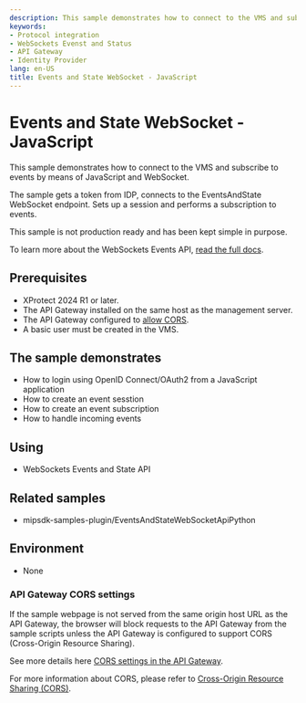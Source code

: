 ```yaml
---
description: This sample demonstrates how to connect to the VMS and subscribe to events by means of JavaScript and WebSocket.
keywords:
- Protocol integration
- WebSockets Evenst and Status
- API Gateway
- Identity Provider
lang: en-US
title: Events and State WebSocket - JavaScript
--- 
```


# Events and State WebSocket - JavaScript

This sample demonstrates how to connect to the VMS and subscribe to events by means of JavaScript and WebSocket.

The sample gets a token from IDP, connects to the EventsAndState WebSocket endpoint. Sets up a session and performs a subscription to events.

This sample is not production ready and has been kept simple in purpose. 

To learn more about the WebSockets Events API, [read the full docs](/mipvmsapi/api/events-ws/v1/).

## Prerequisites

- XProtect 2024 R1 or later.
- The API Gateway installed on the same host as the management server.
- The API Gateway configured to [allow CORS](#api-gateway-cors-settings).
- A basic user must be created in the VMS.

## The sample demonstrates

- How to login using OpenID Connect/OAuth2 from a JavaScript application
- How to create an event sesstion
- How to create an event subscription
- How to handle incoming events

## Using

- WebSockets Events and State API

## Related samples

- mipsdk-samples-plugin/EventsAndStateWebSocketApiPython

## Environment

- None

### API Gateway CORS settings

If the sample webpage is not served from the same origin host URL as the API Gateway, the browser will block requests to the API Gateway from the sample scripts unless the API Gateway is configured to support CORS (Cross-Origin Resource Sharing).

See more details here [CORS settings in the API Gateway](/mipvmsapi/content/cors/).

For more information about CORS, please refer to [Cross-Origin Resource Sharing (CORS)](https://developer.mozilla.org/en-US/docs/Web/HTTP/CORS).

